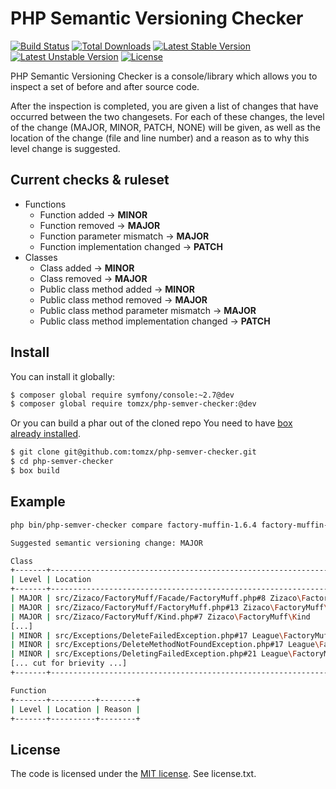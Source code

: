 # PHP Semantic Versioning Checker

[![Build Status](https://travis-ci.org/tomzx/php-semver-checker.svg)](https://travis-ci.org/tomzx/php-semver-checker)
[![Total Downloads](https://poser.pugx.org/tomzx/php-semver-checker/downloads.svg)](https://packagist.org/packages/tomzx/php-semver-checker)
[![Latest Stable Version](https://poser.pugx.org/tomzx/php-semver-checker/v/stable.svg)](https://packagist.org/packages/tomzx/php-semver-checker)
[![Latest Unstable Version](https://poser.pugx.org/tomzx/php-semver-checker/v/unstable.svg)](https://packagist.org/packages/tomzx/php-semver-checker)
[![License](https://poser.pugx.org/tomzx/php-semver-checker/license.svg)](https://packagist.org/packages/tomzx/php-semver-checker)

PHP Semantic Versioning Checker is a console/library which allows you to inspect a set of before and after source code.

After the inspection is completed, you are given a list of changes that have occurred between the two changesets. For each of these changes, the level of the change (MAJOR, MINOR, PATCH, NONE) will be given, as well as the location of the change (file and line number) and a reason as to why this level change is suggested.

## Current checks & ruleset

- Functions
	- Function added -> **MINOR**
	- Function removed -> **MAJOR**
	- Function parameter mismatch -> **MAJOR**
	- Function implementation changed -> **PATCH**
- Classes
	- Class added -> **MINOR**
	- Class removed -> **MAJOR**
	- Public class method added -> **MINOR**
	- Public class method removed -> **MAJOR**
	- Public class method parameter mismatch -> **MAJOR**
	- Public class method implementation changed -> **PATCH**

## Install

You can install it globally:
```sh
$ composer global require symfony/console:~2.7@dev
$ composer global require tomzx/php-semver-checker:@dev
```

Or you can build a phar out of the cloned repo
You need to have [box already installed](https://github.com/box-project/box2    ).
```sh
$ git clone git@github.com:tomzx/php-semver-checker.git
$ cd php-semver-checker
$ box build
```

## Example

```bash
php bin/php-semver-checker compare factory-muffin-1.6.4 factory-muffin-2.0.0

Suggested semantic versioning change: MAJOR

Class
+-------+-------------------------------------------------------------------------------------------------------------------+--------------------+
| Level | Location                                                                                                          | Reason             |
+-------+-------------------------------------------------------------------------------------------------------------------+--------------------+
| MAJOR | src/Zizaco/FactoryMuff/Facade/FactoryMuff.php#8 Zizaco\FactoryMuff\Facade\FactoryMuff                             | Class was removed. |
| MAJOR | src/Zizaco/FactoryMuff/FactoryMuff.php#13 Zizaco\FactoryMuff\FactoryMuff                                          | Class was removed. |
| MAJOR | src/Zizaco/FactoryMuff/Kind.php#7 Zizaco\FactoryMuff\Kind                                                         | Class was removed. |
[...]
| MINOR | src/Exceptions/DeleteFailedException.php#17 League\FactoryMuffin\Exceptions\DeleteFailedException                 | Class was added.   |
| MINOR | src/Exceptions/DeleteMethodNotFoundException.php#17 League\FactoryMuffin\Exceptions\DeleteMethodNotFoundException | Class was added.   |
| MINOR | src/Exceptions/DeletingFailedException.php#21 League\FactoryMuffin\Exceptions\DeletingFailedException             | Class was added.   |
[... cut for brievity ...]
+-------+-------------------------------------------------------------------------------------------------------------------+--------------------+

Function
+-------+----------+--------+
| Level | Location | Reason |
+-------+----------+--------+
```

## License

The code is licensed under the [MIT license](http://choosealicense.com/licenses/mit/). See license.txt.